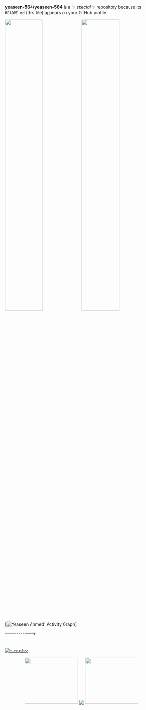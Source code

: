 

**yeaseen-564/yeaseen-564** is a ✨ _special_ ✨ repository because its `README.md` (this file) appears on your GitHub profile.



<p align="left">
  
  <img width="49.5%" src="https://github-readme-stats.vercel.app/api?username=yeaseen-564&show_icons=true&theme=gruvbox&hide_border=true" />
    <img width="49.5%" src="https://github-readme-streak-stats.herokuapp.com/?user=yeaseen-564&theme=gruvbox&hide_border=true" />
  </a>
</p>
<br>

[![Yeaseen Ahmed' Activity Graph](https://activity-graph.herokuapp.com/graph?username=yeaseen-564&custom_title=Yeaseen%20Ahmed's%20Contribution%20Graph&theme=gruvbox&bg_color=282828&hide_border=true&line=d1a01f&point=c58545)]

------------->


#

[![𝚝𝚛𝚘𝚙𝚑𝚢](https://github-profile-trophy.vercel.app/?username=JayantGoel001&column=8&margin-w=15&margin-h=15&no-bg=true&no-frame=true&theme=juicyfresh)](https://github.com/JayantGoel001)

<p align="center">
  <a>
    <img height="150" width="175" src="https://github.com/JayantGoel001/JayantGoel001/blob/master/PNG/left.png">
    <img align="center" src="https://github-readme-streak-stats.herokuapp.com/?user=JayantGoel001&theme=dark&hide_border=true"/>
    <img height="150" width="175" src="https://github.com/JayantGoel001/JayantGoel001/blob/master/PNG/right.png">
  </a>
</p>

